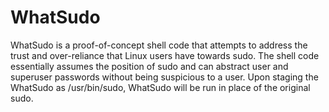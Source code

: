# WhatSudo

WhatSudo is a proof-of-concept shell code that attempts to address the trust and over-reliance that Linux users have towards sudo. The shell code essentially assumes the position of sudo and can abstract user and superuser passwords without being suspicious to a user. Upon staging the WhatSudo as /usr/bin/sudo, WhatSudo will be run in place of the original sudo. 


